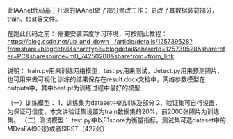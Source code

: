 此IAAnet代码基于开源的IAAnet做了部分修改工作：
更改了其数据装载部分，train、test等文件。

在跑此代码之前：
需要安装深度学习环境，可按照此教程：https://blog.csdn.net/up_and_down__/article/details/125739528?fromshare=blogdetail&sharetype=blogdetail&sharerId=125739528&sharerefer=PC&sharesource=m0_74250200&sharefrom=from_link

说明：
train.py用来训练网络模型，test.py用来测试，detect.py用来预测照片、也可用来做可视化
训练的结果保存在result.docx文档中，网络参数模型在outputs中，其中best.pt为训练过程中最好的模型

（一）训练模型：
1、训练集为dataset中的训练及部分
2、验证集可自行设置，为保证可信度，本文讲验证集设置为train数据集的20%，前2000张照片为训练集。
（二）测试模型：
test.py中以F1score为衡量指标。测试集可选dataset中的MDvsFA(99张)或者SIRST（427张）
